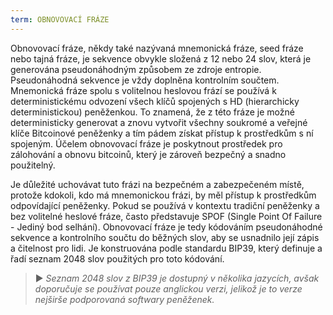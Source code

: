 ```yaml
---
term: OBNOVOVACÍ FRÁZE
---
```


Obnovovací fráze, někdy také nazývaná mnemonická fráze, seed fráze nebo tajná fráze, je sekvence obvykle složená z 12 nebo 24 slov, která je generována pseudonáhodným způsobem ze zdroje entropie. Pseudonáhodná sekvence je vždy doplněna kontrolním součtem. Mnemonická fráze spolu s volitelnou heslovou frází se používá k deterministickému odvození všech klíčů spojených s HD (hierarchicky deterministickou) peněženkou. To znamená, že z této fráze je možné deterministicky generovat a znovu vytvořit všechny soukromé a veřejné klíče Bitcoinové peněženky a tím pádem získat přístup k prostředkům s ní spojeným. Účelem obnovovací fráze je poskytnout prostředek pro zálohování a obnovu bitcoinů, který je zároveň bezpečný a snadno použitelný.

Je důležité uchovávat tuto frázi na bezpečném a zabezpečeném místě, protože kdokoli, kdo má mnemonickou frázi, by měl přístup k prostředkům odpovídající peněženky. Pokud se používá v kontextu tradiční peněženky a bez volitelné heslové fráze, často představuje SPOF (Single Point Of Failure - Jediný bod selhání). Obnovovací fráze je tedy kódováním pseudonáhodné sekvence a kontrolního součtu do běžných slov, aby se usnadnilo její zápis a čitelnost pro lidi. Je konstruována podle standardu BIP39, který definuje a řadí seznam 2048 slov použitých pro toto kódování.

> ► *Seznam 2048 slov z BIP39 je dostupný v několika jazycích, avšak doporučuje se používat pouze anglickou verzi, jelikož je to verze nejširše podporovaná softwary peněženek.*